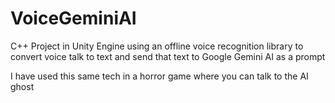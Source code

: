 # VoiceGeminiAI
C++ Project in Unity Engine using an offline voice recognition library to convert voice talk to text and send that text to Google Gemini AI as a prompt

I have used this same tech in a horror game where you can talk to the AI ghost
